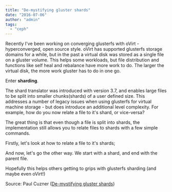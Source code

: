 ```yaml
---
title: "De-mystifying gluster shards"
date: "2016-07-06"
author: "admin"
tags: 
  - "ceph"
---
```


Recently I've been working on converging glusterfs with oVirt - hyperconverged, open source style. oVirt has supported glusterfs storage domains for a while, but in the past a virtual disk was stored as a single file on a gluster volume. This helps some workloads, but file distribution and functions like self heal and rebalance have more work to do. The larger the virtual disk, the more work gluster has to do in one go.

  

Enter **sharding**. 

  

The shard translator was introduced with version 3.7, and enables large files to be split into smaller chunks(shards) of a user defined size. This addresses a number of legacy issues when using glusterfs for virtual machine storage - but does introduce an additional level complexity. For example, how do you now relate a file to it's shard, or vice-versa?

  

The great thing is that even though a file is split into shards, the implementation still allows you to relate files to shards with a few simple commands.

    
Firstly, let's look at how to relate a file to it's shards;  
  

  
And now, let's go the other way. We start with a shard, and end with the parent file.  

  
  
Hopefully this helps others getting to grips with glusterfs sharding (and maybe even oVirt!)  
  

Source: Paul Cuzner ([De-mystifying gluster shards](http://opensource-storage.blogspot.com/2016/07/de-mystifying-gluster-shards.html))
